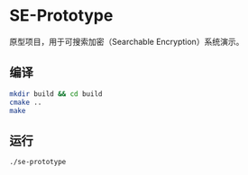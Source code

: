# SE-Prototype

原型项目，用于可搜索加密（Searchable Encryption）系统演示。

## 编译
```bash
mkdir build && cd build
cmake ..
make
```

## 运行
```bash
./se-prototype
